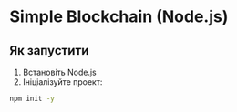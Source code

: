 # Simple Blockchain (Node.js)

## Як запустити

1. Встановіть Node.js
2. Ініціалізуйте проект:

```bash
npm init -y
